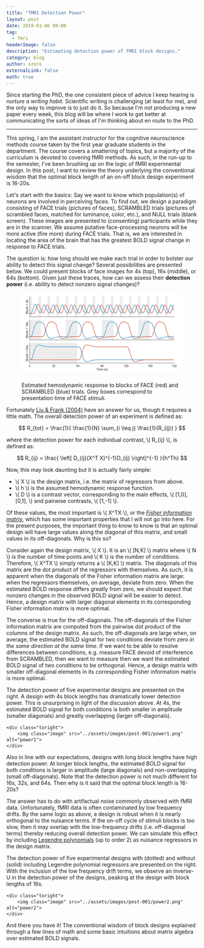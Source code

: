 ```yaml
---
title: "fMRI Detection Power"
layout: post
date: 2019-01-06 00:00
tag:
  - fmri
headerImage: false
description: "Estimating detection power of fMRI block designs."
category: blog
author: szoro
externalLink: false
math: true
---
```


Since starting the PhD, the one consistent piece of advice I keep hearing is
*nurture a writing habit.* Scientific writing is challenging (at least for me), and
the only way to improve is to just do it. So because I'm not producing a new paper
every week, this blog will be where I work to get better at communicating the sorts
of ideas of I'm thinking about en route to the PhD.

---

This spring, I am the assistant instructor for the cognitive neuroscience methods
course taken by the first year graduate students in the department. The course
covers a smattering of topics, but a majority of the curriculum is devoted to
covering fMRI methods. As such, in the run-up to the semester, I've been
brushing up on the logic of fMRI experimental design. In this post, I want to
review the theory underlying the conventional wisdom that the optimal block length
of an on-off block design experiment is 16-20s.

Let's start with the basics: Say we want to know which population(s) of neurons
are involved in perceiving faces. To find out, we design a paradigm consisting
of FACE trials (pictures of faces), SCRAMBLED trials (pictures of scrambled faces,
matched for luminance, color, etc.), and NULL trials (blank screen). These images
are presented to (consenting) participants while they are in the scanner. We assume
putative face-processing neurons will be more active (fire more) during FACE
trials. That is, we are interested in locating the area of the brain that has the
greatest BOLD signal change in response to FACE trials.

The question is: how long should we make each trial in order to bolster our ability
to detect this signal change? Several possibilities are presented below. We could
present blocks of face images for 4s (top), 16s (middle), or 64s (bottom). Given
just these traces, how can we assess their **detection power** (i.e. ability to
detect nonzero signal changes)?

<figure>
    <img class="bigger-image"
      src="../assets/images/post-001/designs.png" alt="designs"
      style="margin-top: 0px; margin-bottom: 20px"
    />
    <figcaption style="text-align: left">
      Estimated hemodynamic response to blocks of FACE (red) and SCRAMBLED (blue)
      trials. Grey boxes correspond to presentation time of FACE stimuli.
    </figcaption>
</figure>

Fortunately <a href="https://www.ncbi.nlm.nih.gov/pubmed/14741676">Liu &
Frank (2004)</a> have an answer for us, though it requires a little math. The
overall detection power of an experiment is defined as:

$$ R_{tot} = \frac{1}{ \frac{1}{N} \sum_{i \leq j} \frac{1}{R_{ij}} } $$

where the detection power for each individual contrast, \\( R_{ij} \\), is defined as:

$$ R_{ij} = \frac{ \left[ D_{ij}(X^T X)^{-1}D_{ij} \right]^{-1} }{h^Th} $$

Now, this may look daunting but it is actually fairly simple:

- \\( X \\) is the design matrix, i.e. the matrix of regressors from above.
- \\( h \\) is the assumed hemodynamic response function.
- \\( D \\) is a contrast vector, corresponding to the main effects, \\( [1,0], [0,1], \\)
  and pairwise contrasts, \\( [1,-1] \\).

Of these values, the most important is \\( X^TX \\), or the
<a href="https://en.wikipedia.org/wiki/Fisher_information">*Fisher
information matrix*</a>, which has some important properties that I will not go
into here. For the present purposes, the important thing to know to know is that
an optimal design will have large values along the diagonal of this matrix, and
small values in its off-diagonals. Why is this so?

Consider again the design matrix, \\( X \\). It is an \\( [N,K] \\) matrix where
\\( N \\) is the number of time points and \\( K \\) is the number of conditions.
Therefore, \\( X^TX \\) simply returns a \\( [K,K] \\) matrix. The diagonals of
this matrix are the dot product of the regressors with themselves. As such, it
is apparent when the diagonals of the Fisher information matrix are large: when
the regressors themselves, on average, deviate from zero. When the estimated BOLD
response differs greatly from zero, we should expect that nonzero changes in the
observed BOLD signal will be easier to detect. Hence, a design matrix with larger
diagonal elements in its corresponding Fisher information matrix is more optimal.

The converse is true for the off-diagonals. The off-diagonals of the Fisher information
matrix are computed from the pairwise dot product of the columns of the design
matrix. As such, the off-diagonals are large when, on average, the estimated BOLD
signal for two conditions deviate from zero *in the same direction at the same
time*. If we want to be able to resolve differences between conditions,
e.g. measure FACE devoid of interference from SCRAMBLED, then we want to measure
then we want the estimated BOLD signal of two conditions to be orthogonal. Hence,
a design matrix with smaller off-diagonal elements in its corresponding Fisher
information matrix is more optimal.

<div class="side-by-side">
    <div class="toleft">
        <p>The detection power of five experimental designs are presented on the
        right. A design with 4s block lengths has dramatically lower detection power.
        This is unsurprising in light of the discussion above. At 4s, the estimated
        BOLD signal for both conditions is both smaller in amplitude (smaller
        diagonals) and greatly overlapping (larger off-diagonals).</p>
    </div>

    <div class="toright">
        <img class="image" src="../assets/images/post-001/power1.png" alt="power1">
    </div>
</div>

Also in line with our expectations, designs with long block lengths have high
detection power. At longer block lengths, the estimated BOLD signal for both
conditions is larger in amplitude (large diagonals) and non-overlapping (small
off-diagonals). Note that the detection power is not much different for 16s, 32s,
and 64s. Then why is it said that the optimal block length is 16-20s?

The answer has to do with artifactual noise commonly observed with fMRI data.
Unfortunately, fMRI data is often contaminated by low frequency drifts. By the
same logic as above, a design is robust when it is nearly orthogonal to the nuisance
terms. If the on-off cycle of stimuli blocks is too slow, then it may overlap
with the low-frequency drifts (i.e. off-diagonal terms) thereby reducing overall
detection power. We can simulate this effect by including
<a href="https://en.wikipedia.org/wiki/Legendre_polynomials">Legendre polynomials</a>
(up to order 2) as nuisance regressors in the design matrix.

<div class="side-by-side">
    <div class="toleft">
        <p>The detection power of five experimental designs with (dotted) and without
        (solid) including Legendre polynomial regressors are presented on the right.
        With the inclusion of the low frequency drift terms, we observe an inverse-U
        in the detection power of the designs, peaking at the design with block
        lengths of 16s.</p>
    </div>

    <div class="toright">
        <img class="image" src="../assets/images/post-001/power2.png" alt="power2">
    </div>
</div>

And there you have it! The conventional wisdom of block designs explained through
a few lines of math and some basic intuitions about matrix algebra over estimated
BOLD signals.
